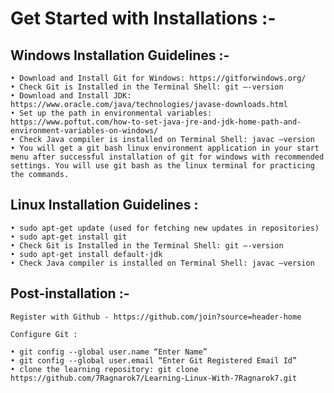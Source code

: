 # Get Started with Installations :- 

## Windows Installation Guidelines :-

	• Download and Install Git for Windows: https://gitforwindows.org/
	• Check Git is Installed in the Terminal Shell: git –-version
	• Download and Install JDK: https://www.oracle.com/java/technologies/javase-downloads.html
	• Set up the path in environmental variables: https://www.poftut.com/how-to-set-java-jre-and-jdk-home-path-and-environment-variables-on-windows/
	• Check Java compiler is installed on Terminal Shell: javac –version
	• You will get a git bash linux environment application in your start menu after successful installation of git for windows with recommended settings. You will use git bash as the linux terminal for practicing the commands.

## Linux Installation Guidelines :

	• sudo apt-get update (used for fetching new updates in repositories)
	• sudo apt-get install git
	• Check Git is Installed in the Terminal Shell: git –-version
	• sudo apt-get install default-jdk
	• Check Java compiler is installed on Terminal Shell: javac –version
	
## Post-installation :- 

	Register with Github - https://github.com/join?source=header-home
	
	Configure Git :
	
	• git config --global user.name “Enter Name”
	• git config --global user.email “Enter Git Registered Email Id”
	• clone the learning repository: git clone https://github.com/7Ragnarok7/Learning-Linux-With-7Ragnarok7.git
